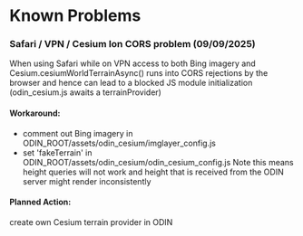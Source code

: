 # Known Problems

### Safari / VPN / Cesium Ion CORS problem (09/09/2025)
When using Safari while on VPN access to both Bing imagery and Cesium.cesiumWorldTerrainAsync() runs into CORS
rejections by the browser and hence can lead to a blocked JS module initialization (odin_cesium.js awaits a terrainProvider)

#### Workaround:
 
- comment out Bing imagery in ODIN_ROOT/assets/odin_cesium/imglayer_config.js
- set 'fakeTerrain' in ODIN_ROOT/assets/odin_cesium/odin_cesium_config.js
  Note this means height queries will not work and height that is received from the ODIN server might render inconsistently

#### Planned Action:
create own Cesium terrain provider in ODIN